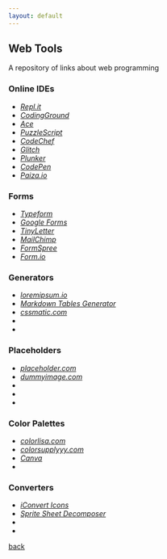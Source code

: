 ```yaml
---
layout: default
---
```


## Web Tools

A repository of links about web programming

### Online IDEs

* _[Repl.it](https://repl.it/languages)_
* _[CodingGround](http://www.tutorialspoint.com/codingground.htm)_
* _[Ace](https://ace.c9.io/)_
* _[PuzzleScript](https://www.puzzlescript.net/)_
* _[CodeChef](https://www.codechef.com/ide)_
* _[Glitch](https://glitch.com/)_
* _[Plunker](https://plnkr.co/)_
* _[CodePen](https://codepen.io/)_
* _[Paiza.io](https://paiza.io/en)_


### Forms

* _[Typeform](https://www.typeform.com/)_
* _[Google Forms](https://www.google.it/intl/it/forms/about/)_
* _[TinyLetter](https://www.tinyletter.com/)_
* _[MailChimp](https://mailchimp.com/)_
* _[FormSpree](https://formspree.io/)_
* _[Form.io](https://form.io/#/)_

### Generators

* _[loremipsum.io](https://loremipsum.io/)_
* _[Markdown Tables Generator](http://www.tablesgenerator.com/markdown_tables)_
* _[cssmatic.com](https://www.cssmatic.com/)_
* _[]()_
* _[]()_

### Placeholders

* _[placeholder.com](https://placeholder.com/)_
* _[dummyimage.com](https://dummyimage.com/)_
* _[]()_
* _[]()_
* _[]()_

### Color Palettes

* _[colorlisa.com](http://www.colorlisa.com/)_
* _[colorsupplyyy.com](http://colorsupplyyy.com/)_
* _[Canva](https://www.canva.com/colors/)_
* _[]()_

### Converters

* _[iConvert Icons](https://iconverticons.com/online/)_
* _[Sprite Sheet Decomposer](https://jmsliu.com/products/sprite-sheet-decomposer/decomposer.php)_
* _[]()_
* _[]()_

[back](../)